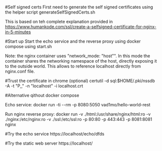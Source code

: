 #Self signed certs
First need to generate the self signed certificates using the helper script generateSelfSignedCerts.sh

This is based on teh complete explanation provided in https://www.humankode.com/ssl/create-a-selfsigned-certificate-for-nginx-in-5-minutes

#Start up 
Start the echo service and the reverse proxy using docker compose using start.sh

Note: the nginx container uses "network_mode: "host"". In this mode the container shares the networking namespace of the host, directly exposing it to the outside world.
This allows to reference localhost directly from nginx.conf file.

#Trust the certificate in chrome (optional)
certutil -d sql:$HOME/.pki/nssdb -A -t "P,," -n "localhost" -i localhost.crt

#Alternative qithout docker compose

Echo service:
 docker run -ti --rm -p 8080:5050 vad1mo/hello-world-rest

Run nginx reverse proxy:
docker run -v ./html:/usr/share/nginx/html:ro -v ./nginx:/etc/nginx:ro -v ./ssl:/etc/ssl:ro  -p 80:80 -p 443:443 -p 8081:8081 nginx

#Try the echo service
https://localhost/echo/dfds

#Try the static web server
https://localhost/
